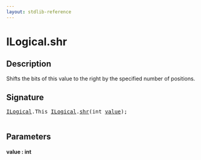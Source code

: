 ```yaml
---
layout: stdlib-reference
---
```


# ILogical\.shr

## Description

Shifts the bits of this value to the right by the specified number of positions.




## Signature 

<pre>
<a href="../index.md" class="code_type">ILogical</a>.<span class="code_keyword">This</span> <a href="../index.md" class="code_type">ILogical</a>.<a href=".">shr</a>(<span class="code_keyword">int</span> <a href=".#decl-value" class="code_param">value</a>);

</pre>

## Parameters

####  <a id="decl-value"></a>value  : int

